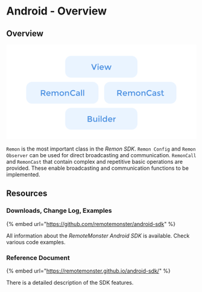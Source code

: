 # Android - Overview

## Overview

![](../.gitbook/assets/assets-lalxanhbadmg35tjnme-lguxznufvictum8-kvv-lguxbbecmmuyvyckggm-android-overview.png)

`Remon` is the most important class in the _Remon SDK_. `Remon Config` and `Remon Observer` can be used for direct broadcasting and communication. `RemonCall` and `RemonCast` that contain complex and repetitive basic operations are provided. These enable broadcasting and communication functions to be implemented.

## Resources

### Downloads, Change Log, Examples

{% embed url="https://github.com/remotemonster/android-sdk" %}

All information about the _RemoteMonster Android SDK_ is available. Check various code examples.

### Reference Document

{% embed url="https://remotemonster.github.io/android-sdk/" %}

There is a detailed description of the SDK features.

